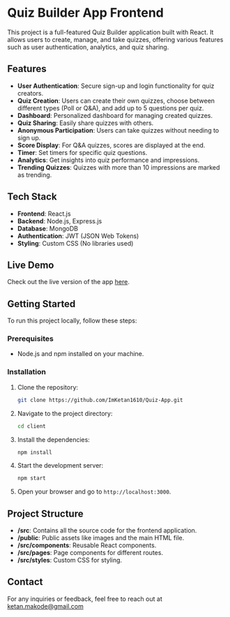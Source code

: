 # Quiz Builder App Frontend

This project is a full-featured Quiz Builder application built with React. It allows users to create, manage, and take quizzes, offering various features such as user authentication, analytics, and quiz sharing.

## Features

- **User Authentication**: Secure sign-up and login functionality for quiz creators.
- **Quiz Creation**: Users can create their own quizzes, choose between different types (Poll or Q&A), and add up to 5 questions per quiz.
- **Dashboard**: Personalized dashboard for managing created quizzes.
- **Quiz Sharing**: Easily share quizzes with others. 
- **Anonymous Participation**: Users can take quizzes without needing to sign up.
- **Score Display**: For Q&A quizzes, scores are displayed at the end.
- **Timer**: Set timers for specific quiz questions.
- **Analytics**: Get insights into quiz performance and impressions.
- **Trending Quizzes**: Quizzes with more than 10 impressions are marked as trending.

## Tech Stack

- **Frontend**: React.js
- **Backend**: Node.js, Express.js
- **Database**: MongoDB
- **Authentication**: JWT (JSON Web Tokens)
- **Styling**: Custom CSS (No libraries used)

## Live Demo

Check out the live version of the app [here](https://cuvette-quiz-builder-app.netlify.app/auth/login).

## Getting Started

To run this project locally, follow these steps:

### Prerequisites

- Node.js and npm installed on your machine.

### Installation

1. Clone the repository:

   ```bash
   git clone https://github.com/ImKetan1610/Quiz-App.git
   ```

2. Navigate to the project directory:

   ```bash
   cd client
   ```

3. Install the dependencies:

   ```bash
   npm install
   ```

4. Start the development server:

   ```bash
   npm start
   ```

5. Open your browser and go to `http://localhost:3000`.

## Project Structure

- **/src**: Contains all the source code for the frontend application.
- **/public**: Public assets like images and the main HTML file.
- **/src/components**: Reusable React components.
- **/src/pages**: Page components for different routes.
- **/src/styles**: Custom CSS for styling.

## Contact

For any inquiries or feedback, feel free to reach out at ketan.makode@gmail.com
